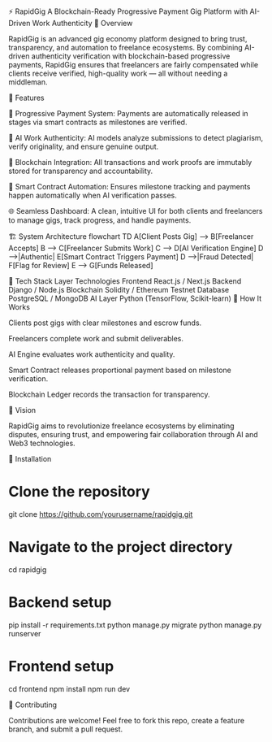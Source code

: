 ⚡ RapidGig
A Blockchain-Ready Progressive Payment Gig Platform with AI-Driven Work Authenticity
🧩 Overview

RapidGig is an advanced gig economy platform designed to bring trust, transparency, and automation to freelance ecosystems.
By combining AI-driven authenticity verification with blockchain-based progressive payments, RapidGig ensures that freelancers are fairly compensated while clients receive verified, high-quality work — all without needing a middleman.

🚀 Features

💸 Progressive Payment System:
Payments are automatically released in stages via smart contracts as milestones are verified.

🤖 AI Work Authenticity:
AI models analyze submissions to detect plagiarism, verify originality, and ensure genuine output.

🔐 Blockchain Integration:
All transactions and work proofs are immutably stored for transparency and accountability.

🧠 Smart Contract Automation:
Ensures milestone tracking and payments happen automatically when AI verification passes.

🌐 Seamless Dashboard:
A clean, intuitive UI for both clients and freelancers to manage gigs, track progress, and handle payments.

🏗️ System Architecture
flowchart TD
A[Client Posts Gig] --> B[Freelancer Accepts]
B --> C[Freelancer Submits Work]
C --> D[AI Verification Engine]
D -->|Authentic| E[Smart Contract Triggers Payment]
D -->|Fraud Detected| F[Flag for Review]
E --> G[Funds Released]

🧠 Tech Stack
Layer	Technologies
Frontend	React.js / Next.js
Backend	Django / Node.js
Blockchain	Solidity / Ethereum Testnet
Database	PostgreSQL / MongoDB
AI Layer	Python (TensorFlow, Scikit-learn)
🧱 How It Works

Clients post gigs with clear milestones and escrow funds.

Freelancers complete work and submit deliverables.

AI Engine evaluates work authenticity and quality.

Smart Contract releases proportional payment based on milestone verification.

Blockchain Ledger records the transaction for transparency.

🎯 Vision

RapidGig aims to revolutionize freelance ecosystems by eliminating disputes, ensuring trust, and empowering fair collaboration through AI and Web3 technologies.

🧰 Installation
# Clone the repository
git clone https://github.com/yourusername/rapidgig.git

# Navigate to the project directory
cd rapidgig

# Backend setup 
pip install -r requirements.txt
python manage.py migrate
python manage.py runserver

# Frontend setup
cd frontend
npm install
npm run dev

🤝 Contributing

Contributions are welcome! Feel free to fork this repo, create a feature branch, and submit a pull request.

